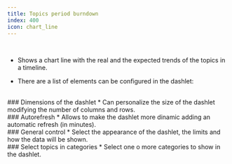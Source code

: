 ```yaml
---
title: Topics period burndown
index: 400
icon: chart_line
---
```


    
<br />

* Shows a chart line with the real and the expected trends of the topics in a timeline.

* There are a list of elements can be configured in the dashlet:

<br />
### Dimensions of the dashlet
* Can personalize the size of the dashlet modifying the number of columns and rows.

<br />
### Autorefresh
* Allows to make the dashlet more dinamic adding an automatic refresh (in minutes).

<br />
### General control
* Select the appearance of the dashlet, the limits and how the data will be shown.

<br />
### Select topics in categories
* Select one o more categories to show in the dashlet.